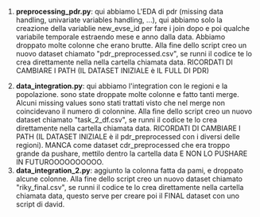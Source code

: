 1) **preprocessing_pdr.py**:
   qui abbiamo L'EDA di pdr (missing data handling, univariate variables handling, ...), qui abbiamo solo la creazione della variablie new_evse_id per fare i join dopo e poi qualche variabile temporale estraendo mese e anno dalla data. Abbiamo droppato molte colonne che erano brutte.
   Alla fine dello script creo un nuovo dataset chiamato "pdr_preprocessed.csv", se runni il codice te lo crea direttamente nella nella cartella chiamata data.
   RICORDATI DI CAMBIARE I PATH (IL DATASET INIZIALE è IL FULL DI PDR)

2. **data_integration.py**:
   qui abbiamo l'integration con le regioni e la popolazione. sono state droppate molte colonne e fatto tanti merge. Alcuni missing values sono stati trattati visto che nel merge non coincidevano il numero di colonnine.
   Alla fine dello script creo un nuovo dataset chiamato "task_2_df.csv", se runni il codice te lo crea direttamente nella cartella chiamata data.
   RICORDATI DI CAMBIARE I PATH (IL DATASET INIZIALE è il pdr_preprocessed con i diversi delle regioni). MANCA come dataset cdr_preprocessed che era troppo grande da pushare, mettilo dentro la cartella data E NON LO PUSHARE IN FUTUROOOOOOOOOO.
4. **data_integration_2.py**:
   aggiunto la colonna fatta da pami, e droppato alcune colonne.
   Alla fine dello script creo un nuovo dataset chiamato "riky_final.csv", se runni il codice te lo crea direttamente nella cartella chiamata data, questo serve per creare poi il FINAL dataset con uno script di david.
